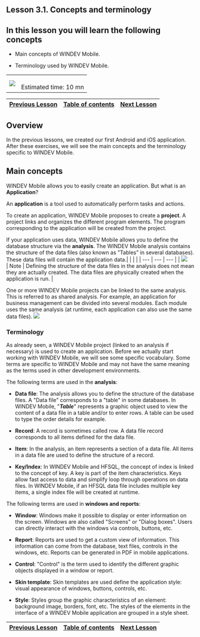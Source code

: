
## Lesson 3.1. Concepts and terminology


<a name="NOTE1"></a>
<a name="NOTE1_1"></a>


## In this lesson you will learn the following concepts
<a name="this_lesson_you_will_learn_the_following_concepts_ELTTEXTE000097"></a>


- Main concepts of WINDEV Mobile. 

- Terminology used by WINDEV Mobile. 





|   |   |
| --- | --- |
| ![](https://doc.pcsoft.fr/en-US/images/image.awp?langid=3&name=dur%E9e.png)<br> | <br>Estimated time: 10 mn |



| [Previous Lesson](../TutoWM/1410087565.md) | [Table of contents](../TutoWM/1410087586.md) | [Next Lesson](../TutoWM/1410087570.md) |
| --- | --- | --- |





<a name="NOTE2"></a>
<a name="NOTE2_1"></a>


## Overview
<a name="overview_ELTTEXTE000144"></a>
In the previous lessons, we created our first Android and iOS application. After these exercises, we will see the main concepts and the terminology specific to WINDEV Mobile.

<a name="NOTE3"></a>
<a name="NOTE3_1"></a>


## Main concepts
<a name="main_concepts_ELTTEXTE000168"></a>
WINDEV Mobile allows you to easily create an application. But what is an **Application**?

An **application** is a tool used to automatically perform tasks and actions.

To create an application, WINDEV Mobile proposes to create a **project**. A project links and organizes the different program elements. The program corresponding to the application will be created from the project.

If your application uses data, WINDEV Mobile allows you to define the database structure via the **analysis**. The WINDEV Mobile analysis contains the structure of the data files (also known as "Tables" in several databases). These data files will contain the application data.|   |   |   |
| --- | --- | --- |
| ![](https://doc.pcsoft.fr/en-US/images/image.awp?langid=3&name=note.png)<br> | Note | Defining the structure of the data files in the analysis does not mean they are actually created. The data files are physically created when the application is run. |



One or more WINDEV Mobile projects can be linked to the same analysis. This is referred to as shared analysis. For example, an application for business management can be divided into several modules. Each module uses the same analysis (at runtime, each application can also use the same data files). 
![](https://doc.pcsoft.fr/en-US/images/image.awp?langid=3&name=P9-Projet-et-Analyse.png)



### Terminology
<a name="terminology_ELTPARAGRAPHE000047"></a>

As already seen, a WINDEV Mobile project (linked to an analysis if necessary) is used to create an application. Before we actually start working with WINDEV Mobile, we will see some specific vocabulary. Some terms are specific to WINDEV Mobile and may not have the same meaning as the terms used in other development environments.

The following terms are used in the **analysis**:

- **Data file**: The analysis allows you to define the structure of the database files. A "Data file" corresponds to a "table" in some databases.
	In WINDEV Mobile, "***Table***" represents a graphic object used to view the content of a data file in a table and/or to enter rows. A table can be used to type the order details for example.

- **Record**: A record is sometimes called row. A data file record corresponds to all items defined for the data file.

- **Item**: In the analysis, an item represents a section of a data file. All items in a data file are used to define the structure of a record.

- **Key/Index**: In WINDEV Mobile and HFSQL, the concept of index is linked to the concept of key. A key is part of the item characteristics. Keys allow fast access to data and simplify loop through operations on data files. In WINDEV Mobile, if an HFSQL data file includes multiple key items, a single index file will be created at runtime.




The following terms are used in **windows and reports**:

- **Window**: Windows make it possible to display or enter information on the screen. Windows are also called "Screens" or "Dialog boxes". Users can directly interact with the windows via controls, buttons, etc.

- **Report**: Reports are used to get a custom view of information. This information can come from the database, text files, controls in the windows, etc. Reports can be generated in PDF in mobile applications. 

- **Control**: "Control" is the term used to identify the different graphic objects displayed in a window or report.

- **Skin template**: Skin templates are used define the application style: visual appearance of windows, buttons, controls, etc.

- **Style**: Styles group the graphic characteristics of an element: background image, borders, font, etc. The styles of the elements in the interface of a WINDEV Mobile application are grouped in a style sheet.




| [Previous Lesson](../TutoWM/1410087565.md) | [Table of contents](../TutoWM/1410087586.md) | [Next Lesson](../TutoWM/1410087570.md) |
| --- | --- | --- |





